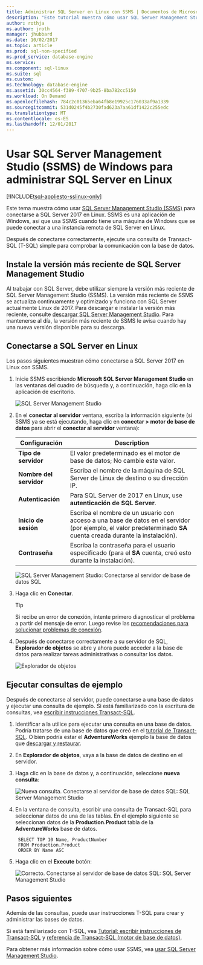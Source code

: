 ```yaml
---
title: Administrar SQL Server en Linux con SSMS | Documentos de Microsoft
description: "Este tutorial muestra cómo usar SQL Server Management Studio en Windows para conectarse a SQL Server ejecutando en Linux."
author: rothja
ms.author: jroth
manager: jhubbard
ms.date: 10/02/2017
ms.topic: article
ms.prod: sql-non-specified
ms.prod_service: database-engine
ms.service: 
ms.component: sql-linux
ms.suite: sql
ms.custom: 
ms.technology: database-engine
ms.assetid: 30cc4564-f389-4707-9b25-8ba782cc5150
ms.workload: On Demand
ms.openlocfilehash: 784c2c01365eba64fb8e19925c176033af9a1339
ms.sourcegitcommit: 531d0245f4b2730fad623a7aa61df1422c255edc
ms.translationtype: MT
ms.contentlocale: es-ES
ms.lasthandoff: 12/01/2017
---
```

# <a name="use-sql-server-management-studio-ssms-on-windows-to-manage-sql-server-on-linux"></a>Usar SQL Server Management Studio (SSMS) de Windows para administrar SQL Server en Linux

[!INCLUDE[tsql-appliesto-sslinux-only](../includes/tsql-appliesto-sslinux-only.md)]

Este tema muestra cómo usar [SQL Server Management Studio (SSMS)](../ssms/download-sql-server-management-studio-ssms.md) para conectarse a SQL Server 2017 en Linux. SSMS es una aplicación de Windows, así que usa SSMS cuando tiene una máquina de Windows que se puede conectar a una instancia remota de SQL Server en Linux.

Después de conectarse correctamente, ejecute una consulta de Transact-SQL (T-SQL) simple para comprobar la comunicación con la base de datos.

## <a name="install-the-newest-version-of-sql-server-management-studio"></a>Instale la versión más reciente de SQL Server Management Studio

Al trabajar con SQL Server, debe utilizar siempre la versión más reciente de SQL Server Management Studio (SSMS). La versión más reciente de SSMS se actualiza continuamente y optimizado y funciona con SQL Server actualmente Linux de 2017. Para descargar e instalar la versión más reciente, consulte [descargar SQL Server Management Studio](../ssms/download-sql-server-management-studio-ssms.md). Para mantenerse al día, la versión más reciente de SSMS le avisa cuando hay una nueva versión disponible para su descarga. 

## <a name="connect-to-sql-server-on-linux"></a>Conectarse a SQL Server en Linux

Los pasos siguientes muestran cómo conectarse a SQL Server 2017 en Linux con SSMS.

1. Inicie SSMS escribiendo **Microsoft SQL Server Management Studio** en las ventanas del cuadro de búsqueda y, a continuación, haga clic en la aplicación de escritorio.

    ![SQL Server Management Studio](./media/sql-server-linux-develop-use-ssms/ssms.png)

2. En el **conectar al servidor** ventana, escriba la información siguiente (si SSMS ya se está ejecutando, haga clic en **conectar > motor de base de datos** para abrir el **conectar al servidor** ventana):

   | Configuración | Description |
   |-----|-----|
   | **Tipo de servidor** | El valor predeterminado es el motor de base de datos; No cambie este valor. |
   | **Nombre del servidor** | Escriba el nombre de la máquina de SQL Server de Linux de destino o su dirección IP. |
   | **Autenticación** | Para SQL Server de 2017 en Linux, use **autenticación de SQL Server**. |
   | **Inicio de sesión** | Escriba el nombre de un usuario con acceso a una base de datos en el servidor (por ejemplo, el valor predeterminado **SA** cuenta creada durante la instalación). |
   | **Contraseña** | Escriba la contraseña para el usuario especificado (para el **SA** cuenta, creó esto durante la instalación). |

    ![SQL Server Management Studio: Conectarse al servidor de base de datos SQL](./media/sql-server-linux-develop-use-ssms/connect.png)

3. Haga clic en **Conectar**.

    > [!TIP]
    > Si recibe un error de conexión, intente primero diagnosticar el problema a partir del mensaje de error. Luego revise las [recomendaciones para solucionar problemas de conexión](sql-server-linux-troubleshooting-guide.md#connection).
 
5. Después de conectarse correctamente a su servidor de SQL, **Explorador de objetos** se abre y ahora puede acceder a la base de datos para realizar tareas administrativas o consultar los datos.
 
     ![Explorador de objetos](./media/sql-server-linux-develop-use-ssms/object-explorer.png)
     
## <a name="run-sample-queries"></a>Ejecutar consultas de ejemplo

Después de conectarse al servidor, puede conectarse a una base de datos y ejecutar una consulta de ejemplo. Si está familiarizado con la escritura de consultas, vea [escribir instrucciones Transact-SQL](../t-sql/tutorial-writing-transact-sql-statements.md).

1. Identificar a la utilice para ejecutar una consulta en una base de datos. Podría tratarse de una base de datos que creó en el [tutorial de Transact-SQL](../t-sql/tutorial-writing-transact-sql-statements.md). O bien podría estar el **AdventureWorks** ejemplo la base de datos que [descargar y restaurar](sql-server-linux-migrate-restore-database.md).
2. En **Explorador de objetos**, vaya a la base de datos de destino en el servidor.
2. Haga clic en la base de datos y, a continuación, seleccione **nueva consulta**:

    ![Nueva consulta. Conectarse al servidor de base de datos SQL: SQL Server Management Studio](./media/sql-server-linux-develop-use-ssms/new-query.png)

3. En la ventana de consulta, escribir una consulta de Transact-SQL para seleccionar datos de una de las tablas. En el ejemplo siguiente se seleccionan datos de la **Production.Product** tabla de la **AdventureWorks** base de datos.

        SELECT TOP 10 Name, ProductNumber
        FROM Production.Product
        ORDER BY Name ASC

4. Haga clic en el **Execute** botón:

    ![Correcto. Conectarse al servidor de base de datos SQL: SQL Server Management Studio](./media/sql-server-linux-develop-use-ssms/execute-query.png)

## <a name="next-steps"></a>Pasos siguientes

Además de las consultas, puede usar instrucciones T-SQL para crear y administrar las bases de datos.

Si está familiarizado con T-SQL, vea [Tutorial: escribir instrucciones de Transact-SQL](../t-sql/tutorial-writing-transact-sql-statements.md) y [referencia de Transact-SQL (motor de base de datos)](https://msdn.microsoft.com/library/bb510741.aspx).

Para obtener más información sobre cómo usar SSMS, vea [usar SQL Server Management Studio](https://msdn.microsoft.com/library/ms174173.aspx).
